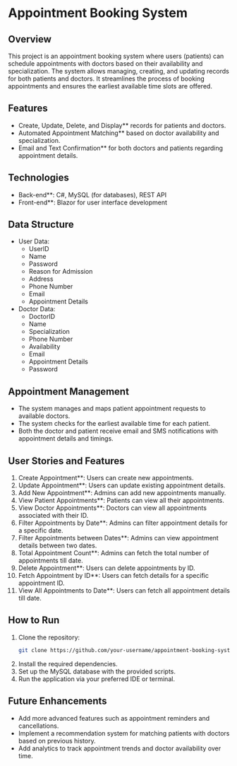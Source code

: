 # Appointment Booking System

## Overview
This project is an appointment booking system where users (patients) can schedule appointments with doctors based on their availability and specialization. The system allows managing, creating, and updating records for both patients and doctors. 
It streamlines the process of booking appointments and ensures the earliest available time slots are offered.

## Features
- Create, Update, Delete, and Display** records for patients and doctors.
- Automated Appointment Matching** based on doctor availability and specialization.
- Email and Text Confirmation** for both doctors and patients regarding appointment details.

## Technologies
- Back-end**: C#, MySQL (for databases), REST API
- Front-end**: Blazor for user interface development

## Data Structure
- User Data:
  - UserID
  - Name
  - Password
  - Reason for Admission
  - Address
  - Phone Number
  - Email
  - Appointment Details
- Doctor Data:
  - DoctorID
  - Name
  - Specialization
  - Phone Number
  - Availability
  - Email
  - Appointment Details
  - Password

## Appointment Management
- The system manages and maps patient appointment requests to available doctors.
- The system checks for the earliest available time for each patient.
- Both the doctor and patient receive email and SMS notifications with appointment details and timings.

## User Stories and Features
1. Create Appointment**: Users can create new appointments.
2. Update Appointment**: Users can update existing appointment details.
3. Add New Appointment**: Admins can add new appointments manually.
4. View Patient Appointments**: Patients can view all their appointments.
5. View Doctor Appointments**: Doctors can view all appointments associated with their ID.
6. Filter Appointments by Date**: Admins can filter appointment details for a specific date.
7. Filter Appointments between Dates**: Admins can view appointment details between two dates.
8. Total Appointment Count**: Admins can fetch the total number of appointments till date.
9. Delete Appointment**: Users can delete appointments by ID.
10. Fetch Appointment by ID**: Users can fetch details for a specific appointment ID.
11. View All Appointments to Date**: Users can fetch all appointment details till date.

## How to Run
1. Clone the repository:
    ```bash
    git clone https://github.com/your-username/appointment-booking-system.git
    ```
2. Install the required dependencies.
3. Set up the MySQL database with the provided scripts.
4. Run the application via your preferred IDE or terminal.

## Future Enhancements
- Add more advanced features such as appointment reminders and cancellations.
- Implement a recommendation system for matching patients with doctors based on previous history.
- Add analytics to track appointment trends and doctor availability over time.
